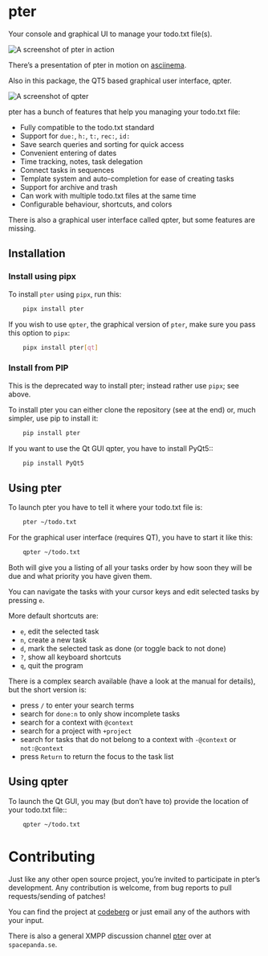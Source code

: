 # pter

Your console and graphical UI to manage your todo.txt file(s).

![A screenshot of pter in action](doc/pter.png)

There’s a presentation of pter in motion on [asciinema](https://asciinema.org/a/629376).

Also in this package, the QT5 based graphical user interface, qpter.

![A screenshot of qpter](doc/qpter.png)

pter has a bunch of features that help you managing your todo.txt file:

 - Fully compatible to the todo.txt standard
 - Support for `due:`, `h:`, `t:`, `rec:`, `id:`
 - Save search queries and sorting for quick access
 - Convenient entering of dates
 - Time tracking, notes, task delegation
 - Connect tasks in sequences
 - Template system and auto-completion for ease of creating tasks
 - Support for archive and trash
 - Can work with multiple todo.txt files at the same time
 - Configurable behaviour, shortcuts, and colors

There is also a graphical user interface called qpter, but some features
are missing.


## Installation

### Install using pipx

To install `pter` using `pipx`, run this:

```sh
    pipx install pter
```

If you wish to use `qpter`, the graphical version of `pter`, make sure you
pass this option to `pipx`:

```sh
    pipx install pter[qt]
```


### Install from PIP

This is the deprecated way to install pter; instead rather use `pipx`; see
above.

To install pter you can either clone the repository (see at the end) or, much
simpler, use pip to install it:

```sh
    pip install pter
```

If you want to use the Qt GUI qpter, you have to install PyQt5::

```sh
    pip install PyQt5
```


## Using pter

To launch pter you have to tell it where your todo.txt file is:

```sh
    pter ~/todo.txt
```

For the graphical user interface (requires QT), you have to start it like
this:

```sh
    qpter ~/todo.txt
```

Both will give you a listing of all your tasks order by how soon they will be
due and what priority you have given them.

You can navigate the tasks with your cursor keys and edit selected tasks by
pressing `e`.

More default shortcuts are:

 - `e`, edit the selected task
 - `n`, create a new task
 - `d`, mark the selected task as done (or toggle back to not done)
 - `?`, show all keyboard shortcuts
 - `q`, quit the program

There is a complex search available (have a look at the manual for details), but the short version is:

 - press `/` to enter your search terms
 - search for `done:n` to only show incomplete tasks
 - search for a context with `@context`
 - search for a project with `+project`
 - search for tasks that do not belong to a context with `-@context` or `not:@context`
 - press `Return` to return the focus to the task list


## Using qpter

To launch the Qt GUI, you may (but don’t have to) provide the location of your
todo.txt file::

```sh
    qpter ~/todo.txt
```


# Contributing

Just like any other open source project, you’re invited to participate in
pter’s development. Any contribution is welcome, from bug reports to pull
requests/sending of patches!

You can find the project at [codeberg](https://codeberg.org/vonshednob/pter)
or just email any of the authors with your input.

There is also a general XMPP discussion channel [pter](xmpp:pter@rooms.spacepanda.se?join)
over at `spacepanda.se`.

